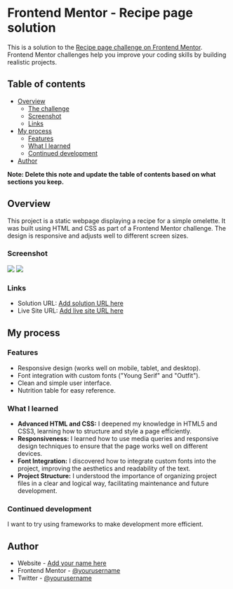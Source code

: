# Frontend Mentor - Recipe page solution

This is a solution to the [Recipe page challenge on Frontend Mentor](https://www.frontendmentor.io/challenges/recipe-page-KiTsR8QQKm). Frontend Mentor challenges help you improve your coding skills by building realistic projects. 

## Table of contents

- [Overview](#overview)
  - [The challenge](#the-challenge)
  - [Screenshot](#screenshot)
  - [Links](#links)
- [My process](#my-process)
  - [Features](#features)
  - [What I learned](#what-i-learned)
  - [Continued development](#continued-development)
- [Author](#author)

**Note: Delete this note and update the table of contents based on what sections you keep.**

## Overview

This project is a static webpage displaying a recipe for a simple omelette. It was built using HTML and CSS as part of a Frontend Mentor challenge. The design is responsive and adjusts well to different screen sizes.

### Screenshot

![](./assets/images/image-desktop.jpg)
![](./assets/images/image-mobile.jpg)



### Links

- Solution URL: [Add solution URL here](https://your-solution-url.com)
- Live Site URL: [Add live site URL here](https://your-live-site-url.com)

## My process

### Features

- Responsive design (works well on mobile, tablet, and desktop).
- Font integration with custom fonts ("Young Serif" and "Outfit").
- Clean and simple user interface.
- Nutrition table for easy reference.


### What I learned

- **Advanced HTML and CSS:** I deepened my knowledge in HTML5 and CSS3, learning how to structure and style a page efficiently.
- **Responsiveness:** I learned how to use media queries and responsive design techniques to ensure that the page works well on different devices.
- **Font Integration:** I discovered how to integrate custom fonts into the project, improving the aesthetics and readability of the text.
- **Project Structure:** I understood the importance of organizing project files in a clear and logical way, facilitating maintenance and future development.

### Continued development

I want to try using frameworks to make development more efficient.

## Author

- Website - [Add your name here](https://www.your-site.com)
- Frontend Mentor - [@yourusername](https://www.frontendmentor.io/profile/yourusername)
- Twitter - [@yourusername](https://www.twitter.com/yourusername)


